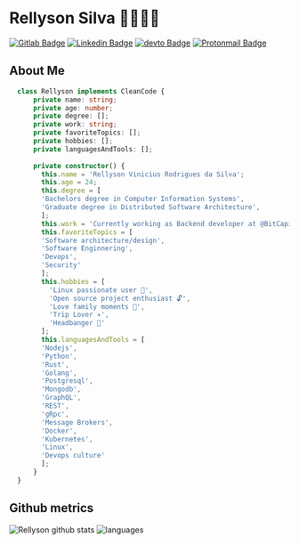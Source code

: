# Rellyson Silva 🧑🏽‍💻📘

[![Gitlab Badge](https://img.shields.io/static/v1?message=rellyson&logo=gitlab&labelColor=FF5214&color=FF5214&logoColor=white&label=%20)](https://gitlab.com/rellyson)
[![Linkedin Badge](https://img.shields.io/static/v1?message=rellysonsilva&logo=linkedin&labelColor=1182c3&color=1182c3&logoColor=white&label=%20)](https://www.linkedin.com/in/rellysonsilva/)
[![devto Badge](https://img.shields.io/static/v1?message=rellyson&logo=dev.to&labelColor=0f0f0f&color=0f0f0f&logoColor=white&label=%20)](https://dev.to.com/rellyson)
[![Protonmail Badge](https://img.shields.io/static/v1?message=rellyson@protonmail.com&logo=protonmail&labelColor=616191&color=616191&logoColor=white&label=%20)](mailto:rellyson@protonmail.com)

## About Me

``` Typescript
  class Rellyson implements CleanCode {
      private name: string;
      private age: number;
      private degree: [];
      private work: string;
      private favoriteTopics: [];
      private hobbies: [];
      private languagesAndTools: [];
      
      private constructor() {
        this.name = 'Rellyson Vinicius Rodrigues da Silva';
        this.age = 24;
        this.degree = [
        'Bachelors degree in Computer Information Systems',
        'Graduate degree in Distributed Software Architecture',
        ];
        this.work = 'Currently working as Backend developer at @BitCapital (AME Digital)';
        this.favoriteTopics = [
        'Software architecture/design',
        'Software Enginnering',
        'Devops',
        'Security'
        ];
        this.hobbies = [
          'Linux passionate user 🐧',
          'Open source project enthusiast 🔓',
          'Love family moments 🥰',
          'Trip Lover ✈️',
          'Headbanger 🤘'
        ];
        this.languagesAndTools = [
        'Nodejs',
        'Python',
        'Rust',
        'Golang',
        'Postgresql',
        'Mongodb',
        'GraphQL',
        'REST',
        'gRpc',
        'Message Brokers',
        'Docker',
        'Kubernetes',
        'Linux',
        'Devops culture'
        ];
      }
  }

```

## Github metrics
![Rellyson github stats](https://github-readme-stats.vercel.app/api?username=rellyson&theme=ocean_dark&show_icons=true)
![languages](https://github-readme-stats.vercel.app/api/top-langs/?username=rellyson&hide=scss,css,html&langs_count=8&layout=compact&theme=ocean_dark)
